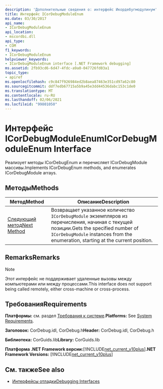 ```yaml
---
description: 'Дополнительные сведения о: интерфейс Икордебугмодулинум'
title: Интерфейс ICorDebugModuleEnum
ms.date: 03/30/2017
api_name:
- ICorDebugModuleEnum
api_location:
- mscordbi.dll
api_type:
- COM
f1_keywords:
- ICorDebugModuleEnum
helpviewer_keywords:
- ICorDebugModuleEnum interface [.NET Framework debugging]
ms.assetid: 2fb93cd6-6d47-4fdc-a9a0-047726fd03a1
topic_type:
- apiref
ms.openlocfilehash: c9c847f926984ed2b8aea87463e351cd97a62c80
ms.sourcegitcommit: ddf7edb67715a5b9a45e3dd44536dabc153c1de0
ms.translationtype: MT
ms.contentlocale: ru-RU
ms.lasthandoff: 02/06/2021
ms.locfileid: "99801050"
---
```

# <a name="icordebugmoduleenum-interface"></a><span data-ttu-id="5325a-103">Интерфейс ICorDebugModuleEnum</span><span class="sxs-lookup"><span data-stu-id="5325a-103">ICorDebugModuleEnum Interface</span></span>

<span data-ttu-id="5325a-104">Реализует методы ICorDebugEnum и перечисляет ICorDebugModule массивы.</span><span class="sxs-lookup"><span data-stu-id="5325a-104">Implements ICorDebugEnum methods, and enumerates ICorDebugModule arrays.</span></span>  
  
## <a name="methods"></a><span data-ttu-id="5325a-105">Методы</span><span class="sxs-lookup"><span data-stu-id="5325a-105">Methods</span></span>  
  
|<span data-ttu-id="5325a-106">Метод</span><span class="sxs-lookup"><span data-stu-id="5325a-106">Method</span></span>|<span data-ttu-id="5325a-107">Описание</span><span class="sxs-lookup"><span data-stu-id="5325a-107">Description</span></span>|  
|------------|-----------------|  
|[<span data-ttu-id="5325a-108">Следующий метод</span><span class="sxs-lookup"><span data-stu-id="5325a-108">Next Method</span></span>](icordebugmoduleenum-next-method.md)|<span data-ttu-id="5325a-109">Возвращает указанное количество `ICorDebugModule` экземпляров из перечисления, начиная с текущей позиции.</span><span class="sxs-lookup"><span data-stu-id="5325a-109">Gets the specified number of `ICorDebugModule` instances from the enumeration, starting at the current position.</span></span>|  
  
## <a name="remarks"></a><span data-ttu-id="5325a-110">Remarks</span><span class="sxs-lookup"><span data-stu-id="5325a-110">Remarks</span></span>  
  
> [!NOTE]
> <span data-ttu-id="5325a-111">Этот интерфейс не поддерживает удаленные вызовы между компьютерами или между процессами.</span><span class="sxs-lookup"><span data-stu-id="5325a-111">This interface does not support being called remotely, either cross-machine or cross-process.</span></span>  
  
## <a name="requirements"></a><span data-ttu-id="5325a-112">Требования</span><span class="sxs-lookup"><span data-stu-id="5325a-112">Requirements</span></span>  

 <span data-ttu-id="5325a-113">**Платформы:** см. раздел [Требования к системе](../../get-started/system-requirements.md).</span><span class="sxs-lookup"><span data-stu-id="5325a-113">**Platforms:** See [System Requirements](../../get-started/system-requirements.md).</span></span>  
  
 <span data-ttu-id="5325a-114">**Заголовок:** CorDebug.idl, CorDebug.h</span><span class="sxs-lookup"><span data-stu-id="5325a-114">**Header:** CorDebug.idl, CorDebug.h</span></span>  
  
 <span data-ttu-id="5325a-115">**Библиотека:** CorGuids.lib</span><span class="sxs-lookup"><span data-stu-id="5325a-115">**Library:** CorGuids.lib</span></span>  
  
 <span data-ttu-id="5325a-116">**Платформа .NET Framework версии:**[!INCLUDE[net_current_v10plus](../../../../includes/net-current-v10plus-md.md)]</span><span class="sxs-lookup"><span data-stu-id="5325a-116">**.NET Framework Versions:** [!INCLUDE[net_current_v10plus](../../../../includes/net-current-v10plus-md.md)]</span></span>  
  
## <a name="see-also"></a><span data-ttu-id="5325a-117">См. также</span><span class="sxs-lookup"><span data-stu-id="5325a-117">See also</span></span>

- [<span data-ttu-id="5325a-118">Интерфейсы отладки</span><span class="sxs-lookup"><span data-stu-id="5325a-118">Debugging Interfaces</span></span>](debugging-interfaces.md)

